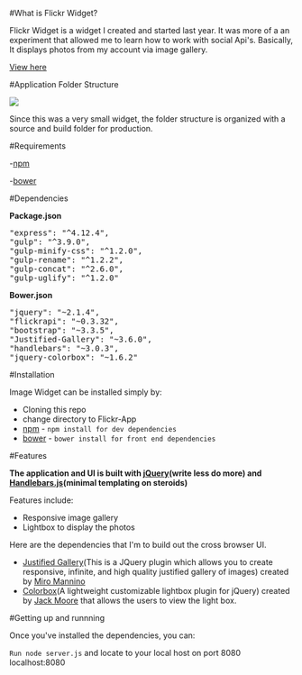 #What is Flickr Widget?

Flickr Widget is a widget I created and started last year. It was more of a an experiment that allowed me to learn how to work with social Api's. Basically, It displays photos from my account via image gallery.


<a href="http://kpingul.github.io/Flickr-App">View here</a>

#Application Folder Structure

<img src="http://i84.photobucket.com/albums/k34/kdiggz415/flickrAppFolderStructure.png"/>

Since this was a very small widget, the folder structure is organized with a source and build folder for production.

#Requirements

-<a href="https://www.npmjs.com">npm</a>

-<a href="http://bower.io">bower</a>

#Dependencies

<b>Package.json</b>
<pre>
"express": "^4.12.4",
"gulp": "^3.9.0",
"gulp-minify-css": "^1.2.0",
"gulp-rename": "^1.2.2",
"gulp-concat": "^2.6.0",
"gulp-uglify": "^1.2.0"
</pre>

<b>Bower.json</b>
<pre>
"jquery": "~2.1.4",
"flickrapi": "~0.3.32",
"bootstrap": "~3.3.5",
"Justified-Gallery": "~3.6.0",
"handlebars": "~3.0.3",
"jquery-colorbox": "~1.6.2"
</pre>

#Installation

Image Widget can be installed simply by:

<ul>
  <li>Cloning this repo</li>
  <li>change directory to Flickr-App</li>
  <li><a href="https://www.npmjs.com">npm</a> - <code>npm install for dev dependencies</code></li>
  <li><a href="http://bower.io">bower</a> - <code>bower install for front end dependencies</code></li>
</ul>

#Features

<b>The application and UI is built with <a href="http://www.jquery.com">jQuery</a>(write less do more) and <a href="http://handlebarsjs.com/">Handlebars.js</a>(minimal templating on steroids)</b>

Features include:

<ul>
  <li>Responsive image gallery</li>
  <li>Lightbox to display the photos</li>
</ul>

Here are the dependencies that I'm to build out the cross browser UI.

<ul>
  <li><a href="http://miromannino.github.io/Justified-Gallery/getting-started/">Justified Gallery</a>(This is a JQuery plugin which allows you to create responsive, infinite, and high quality justified gallery of images) created by <a href="https://github.com/miromannino">Miro Mannino</a></li>
  <li><a href="http://www.jacklmoore.com/colorbox/">Colorbox</a>(A lightweight customizable lightbox plugin for jQuery) created by <a href="https://github.com/jackmoore">Jack Moore</a> that allows the users to view the light box.</li>
</ul>

#Getting up and runnning

Once you've installed the dependencies, you can:

<code>Run node server.js</code> and locate to your local host on port 8080 localhost:8080










